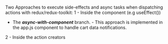 Two Approaches to execute side-effects and async tasks when dispatching actions with redux/redux-toolkit:
1 - Inside the component (e.g useEffect())

- The **_async-with-component_** branch. - This approach is implemented in the app.js component to handle cart data notifications.

2 - Inside the action creators
